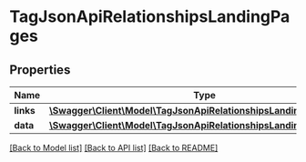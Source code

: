 # TagJsonApiRelationshipsLandingPages

## Properties
Name | Type | Description | Notes
------------ | ------------- | ------------- | -------------
**links** | [**\Swagger\Client\Model\TagJsonApiRelationshipsLandingPagesLinks**](TagJsonApiRelationshipsLandingPagesLinks.md) |  | [optional] 
**data** | [**\Swagger\Client\Model\TagJsonApiRelationshipsLandingPagesData[]**](TagJsonApiRelationshipsLandingPagesData.md) |  | [optional] 

[[Back to Model list]](../../README.md#documentation-for-models) [[Back to API list]](../../README.md#documentation-for-api-endpoints) [[Back to README]](../../README.md)

